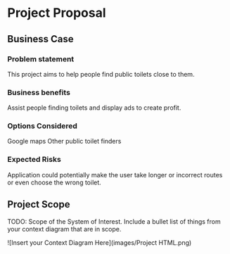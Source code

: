 # Project Proposal

## Business Case

### Problem statement
This project aims to help people find public toilets close to them.

### Business benefits
Assist people finding toilets and display ads to create profit.

### Options Considered
Google maps
Other public toilet finders

### Expected Risks
Application could potentially make the user take longer or incorrect routes or even choose the wrong toilet.

## Project Scope
TODO: Scope of the System of Interest. Include a bullet list of things from your context diagram that are in scope.

![Insert your Context Diagram Here](images/Project HTML.png)
